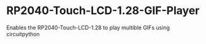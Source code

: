 # RP2040-Touch-LCD-1.28-GIF-Player
Enables the RP2040-Touch-LCD-1.28 to play multible GIFs using circuitpython
